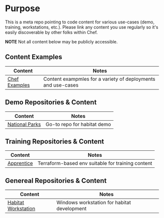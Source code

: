 # Purpose

This is a meta repo pointing to code content for various use-cases (demo, training, workstations, etc.).  Please link any content you use regularly so it's easily discoverable by other folks within Chef.

**NOTE**
Not all content below may be publicly accessible.

## Content Examples
| Content | Notes|
| ------- | ---- |
| [Chef Examples](https://github.com/chef-cft/chef-examples) | Content exampmles for a variety of deployments and use-cases |

## Demo Repositories & Content

| Content | Notes |
| ------- | ----- |
| [National Parks](https://github.com/chef-cft/national-parks-demo) | Go-to repo for habitat demo |

## Training Repositories & Content

| Content | Notes |
| ------- | ----- |
| [Apprentice](https://github.com/chef-cft/apprentice-chef) | Terraform-based env suitable for training content |

## Genereal Repositories & Content

| Content | Notes |
| ------- | ----- |
| [Habitat Workstation](https://github.com/chef-cft/habitat_windows_workstation) | Windows workstation for habitat development |
